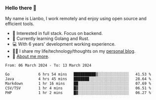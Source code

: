 ### Hello there 👋

My name is Lianbo, I work remotely and enjoy using open source and efficient tools.

- 🔭 Interested in full stack. Focus on backend.
- 🌱 Currently learning Golang and Rust.
- 💻 With 6 years' development working experience.
- ✍🏻 I share my life/technology/thoughts on my [personal blog](https://godruoyi.com).
- 👒 [About me more](https://godruoyi.com/posts/About-godruoyi).

<!--START_SECTION:waka-->

```txt
From: 06 March 2024 - To: 13 March 2024

Go             6 hrs 54 mins   ██████████▒░░░░░░░░░░░░░░   41.53 %
Java           4 hrs 45 mins   ███████░░░░░░░░░░░░░░░░░░   28.64 %
Markdown       1 hr 16 mins    ██░░░░░░░░░░░░░░░░░░░░░░░   07.69 %
CSV/TSV        1 hr 4 mins     █▓░░░░░░░░░░░░░░░░░░░░░░░   06.51 %
PHP            1 hr 2 mins     █▓░░░░░░░░░░░░░░░░░░░░░░░   06.27 %
```

<!--END_SECTION:waka-->
